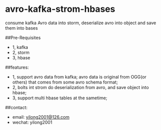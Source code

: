 # avro-kafka-strom-hbases
consume kafka Avro data into storm, deserialize avro into object and save them into bases

##Pre-Requisites
- 1, kafka
- 2, storm
- 3, hbase

##features:
- 1, support avro data from kafka; avro data is original from OGG(or others) that comes from some avro schema format;
- 2, bolts int strom do deserialization from avro, and save object into hbase;
- 3, support multi hbase tables at the sametime;

##contact:
- email: yilong2001@126.com
- wechat: yilong2001

